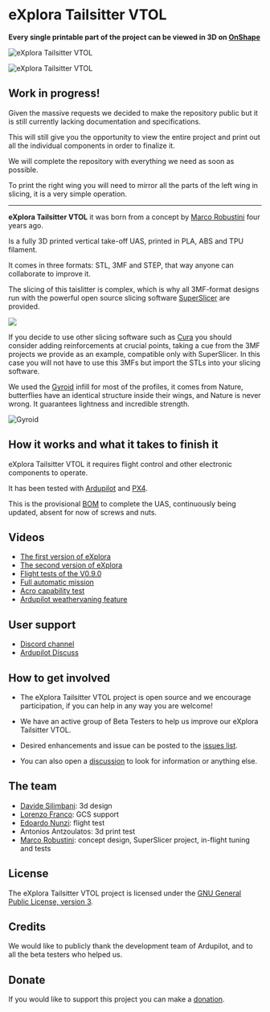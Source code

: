 # eXplora Tailsitter VTOL

**Every single printable part of the project can be viewed in 3D on [OnShape](https://cad.onshape.com/documents/4c689e5b54cac6902d5813ec/w/fb80a5d05358b4e7959139db/e/8ae4df59a9bf6fdd0ec86a21)**

<img
  src="https://github.com/robustini/eXploraVTOL/blob/main/resources/explora_vtol_000.jpg"
  alt="eXplora Tailsitter VTOL"
  title="eXplora Tailsitter VTOL"
  style="display: inline-block; margin: 0 auto; max-width: 200px">

<img
  src="https://github.com/robustini/eXploraVTOL/blob/main/resources/explora_vtol_001.jpg"
  alt="eXplora Tailsitter VTOL"
  title="eXplora Tailsitter VTOL"
  style="display: inline-block; margin: 0 auto; max-width: 200px">

## Work in progress! ##

Given the massive requests we decided to make the repository public but it is still currently lacking documentation and specifications.

This will still give you the opportunity to view the entire project and print out all the individual components in order to finalize it.

We will complete the repository with everything we need as soon as possible.

To print the right wing you will need to mirror all the parts of the left wing in slicing, it is a very simple operation.

---

**eXplora Tailsitter VTOL** it was born from a concept by [Marco Robustini](https://www.linkedin.com/in/marco-robustini-a48a49a8/) four years ago.

Is a fully 3D printed vertical take-off UAS, printed in PLA, ABS and TPU filament.

It comes in three formats: STL, 3MF and STEP, that way anyone can collaborate to improve it.

The slicing of this taislitter is complex, which is why all 3MF-format designs run with the powerful open source slicing software [SuperSlicer](https://github.com/supermerill/SuperSlicer) are provided.

![](https://github.com/robustini/eXploraVTOL/blob/main/resources/wing1_superslicer.gif)

If you decide to use other slicing software such as [Cura](https://3dgbire.com/pages/ultimaker-cura) you should consider adding reinforcements at crucial points, taking a cue from the 3MF projects we provide as an example, compatible only with SuperSlicer.
In this case you will not have to use this 3MFs but import the STLs into your slicing software.

We used the [Gyroid](https://3dsolved.com/3d-printing-with-gyroid-infills-all-you-need-to-know/) infill for most of the profiles, it comes from Nature, butterflies have an identical structure inside their wings, and Nature is never wrong.
It guarantees lightness and incredible strength.

<img
  src="https://github.com/robustini/eXploraVTOL/blob/main/resources/gyroid.jpg"
  alt="Gyroid"
  title="Gyroid"
  style="display: inline-block; margin: 0 auto; max-width: 200px">


## How it works and what it takes to finish it ##

eXplora Tailsitter VTOL it requires flight control and other electronic components to operate.

It has been tested with [Ardupilot](https://ardupilot.org) and [PX4](https://px4.io).

This is the provisional [BOM](https://github.com/robustini/eXploraVTOL/tree/main/resources/BOM.md) to complete the UAS, continuously being updated, absent for now of screws and nuts.


## Videos ##

- [The first version of eXplora](https://youtu.be/43UC-_kWp0w)
- [The second version of eXplora](https://youtu.be/K6R6v6_kQL0)
- [Flight tests of the V0.9.0](https://youtu.be/hy-UXrUSplU)
- [Full automatic mission](https://youtu.be/9AJqqBkgcXk)
- [Acro capability test](https://youtu.be/VbT0gd1w8IY)
- [Ardupilot weathervaning feature](https://youtu.be/qcV7hz61uzA)


## User support ##

- [Discord channel](https://discord.gg/FuPXAzwt)
- [Ardupilot Discuss](https://discuss.ardupilot.org/t/explora-tailsitter-vtol-3d-printable-dual-motor-tailsitter/92341)


## How to get involved ##

- The eXplora Tailsitter VTOL project is open source and we encourage participation, if you can help in any way you are welcome!

- We have an active group of Beta Testers to help us improve our eXplora Tailsitter VTOL.

- Desired enhancements and issue can be posted to the [issues list](https://github.com/robustini/eXploraVTOL/issues).

- You can also open a [discussion](https://github.com/robustini/eXploraVTOL/discussions) to look for information or anything else.


## The team ##

- [Davide Silimbani](https://www.linkedin.com/in/davide-silimbani/): 3d design
- [Lorenzo Franco](https://www.linkedin.com/in/lorenzing/): GCS support
- [Edoardo Nunzi](https://www.linkedin.com/in/edoardo-nunzi-8176a31a2/): flight test
- Antonios Antzoulatos: 3d print test
- [Marco Robustini](https://www.linkedin.com/in/robustini/): concept design, SuperSlicer project, in-flight tuning and tests

## License ##

The eXplora Tailsitter VTOL project is licensed under the [GNU General Public License, version 3](https://github.com/robustini/eXploraVTOL/blob/main/LICENSE).


## Credits ##

We would like to publicly thank the development team of Ardupilot, and to all the beta testers who helped us.

## Donate ##

If you would like to support this project you can make a [donation](https://paypal.me/marcopter).
